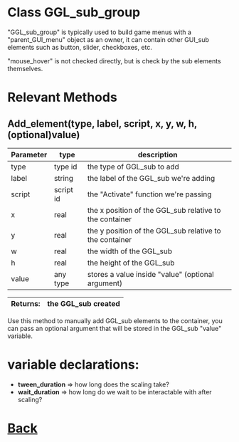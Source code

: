 # Class GGL_sub_group

"GGL_sub_group" is typically used to build game menus with a "parent_GUI_menu" object as an owner, it can contain other GUI_sub elements such as button, slider, checkboxes, etc.

"mouse_hover" is not checked directly, but is check by the sub elements themselves.	

# Relevant Methods

## Add_element(type, label, script, x, y, w, h, (optional)value)

| Parameter   |  type   |              description                   |
|--           |       --|--                                          |
|    type     |   type id   |    the type of GGL_sub to add                   |
|    label    |   string   |     the label of the GGL_sub we're adding             |
|    script   |   script id   |    the "Activate" function we're passing         |
|    x        |   real   |     the x position of the GGL_sub relative to the container      |
|    y        |   real   |     the y position of the GGL_sub relative to the container  |
|    w        |   real   |     the width of the GGL_sub  |
|    h        |   real   |     the height of the GGL_sub   |
|    value    |   any type |   stores a value inside "value" (optional argument)   |

| Returns:  | the GGL_sub created |
|--         |                   --|

Use this method to manually add GGL_sub elements to the container, you can pass an optional argument that will be stored in the GGL_sub "value" variable.

# variable declarations:

- **tween_duration** => how long does the scaling take?
- **wait_duration**  => how long do we wait to be interactable with after scaling?

# [Back](https://github.com/Ced30/GML-GUI-Library-GGL-Documentation/blob/main/API/Struct%20Classes.md)
